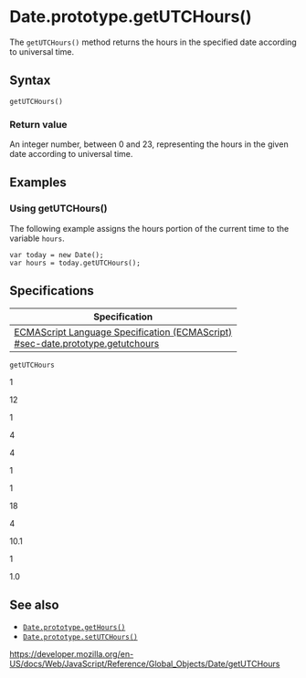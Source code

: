 Date.prototype.getUTCHours()
============================

The `getUTCHours()` method returns the hours in the specified date according to universal time.

Syntax
------

    getUTCHours()

### Return value

An integer number, between 0 and 23, representing the hours in the given date according to universal time.

Examples
--------

### Using getUTCHours()

The following example assigns the hours portion of the current time to the variable `hours`.

    var today = new Date();
    var hours = today.getUTCHours();

Specifications
--------------

<table><thead><tr class="header"><th>Specification</th></tr></thead><tbody><tr class="odd"><td><a href="https://tc39.es/ecma262/#sec-date.prototype.getutchours">ECMAScript Language Specification (ECMAScript)<br />
<span class="small">#sec-date.prototype.getutchours</span></a></td></tr></tbody></table>

`getUTCHours`

1

12

1

4

4

1

1

18

4

10.1

1

1.0

See also
--------

-   [`Date.prototype.getHours()`](gethours)
-   [`Date.prototype.setUTCHours()`](setutchours)

<a href="https://developer.mozilla.org/en-US/docs/Web/JavaScript/Reference/Global_Objects/Date/getUTCHours" class="_attribution-link">https://developer.mozilla.org/en-US/docs/Web/JavaScript/Reference/Global_Objects/Date/getUTCHours</a>
